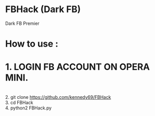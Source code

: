 # FBHack (Dark FB)
Dark FB Premier
# How to use :
# 1. LOGIN FB ACCOUNT ON OPERA MINI.
<br> 2. git clone https://github.com/kennedy69/FBHack
<br> 3. cd FBHack
<br> 4. python2 FBHack.py
